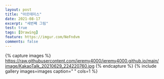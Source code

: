 ```yaml
---
layout: post
title: "아르테미스"
date: 2021-08-17
excerpt: "세번째 그림"
test: true
tags: [Drawing]
feature: https://imgur.com/NeFndvm
comments: false
---
```



{% capture images %}
https://raw.githubusercontent.com/jeremy4000/jeremy4000.github.io/main/image/KakaoTalk_20210629_224220760.jpg
{% endcapture %}
{% include gallery images=images caption=" " cols=1 %}
